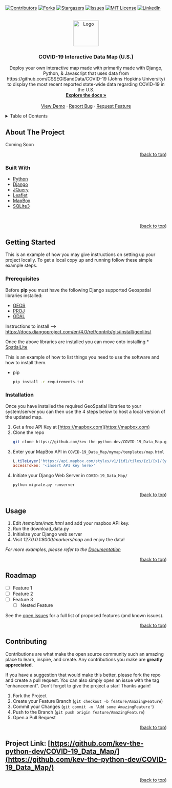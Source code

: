 <div id="top"></div>
<!--
*** Thanks for checking out the Best-README-Template. If you have a suggestion
*** that would make this better, please fork the repo and create a pull request
*** or simply open an issue with the tag "enhancement".
*** Don't forget to give the project a star!
*** Thanks again! Now go create something AMAZING! :D
-->



<!-- PROJECT SHIELDS -->
<!--
*** I'm using markdown "reference style" links for readability.
*** Reference links are enclosed in brackets [ ] instead of parentheses ( ).
*** See the bottom of this document for the declaration of the reference variables
*** for contributors-url, forks-url, etc. This is an optional, concise syntax you may use.
*** https://www.markdownguide.org/basic-syntax/#reference-style-links
-->
[![Contributors][contributors-shield]][contributors-url] 
[![Forks][forks-shield]][forks-url] 
[![Stargazers][stars-shield]][stars-url]
[![Issues][issues-shield]][issues-url]
[![MIT License][license-shield]][license-url]
[![LinkedIn][linkedin-shield]][linkedin-url]



<!-- PROJECT LOGO -->
<br />
<div align="center">
  <a href="https://github.com/kev-the-python-dev/COVID-19_Data_Map">
    <img src="https://i.imgur.com/erOoYPp.png" alt="Logo" height="80">
  </a>

<h3 align="center">COVID-19 Interactive Data Map (U.S.)</h3>

  <p align="center">
    Deploy your own interactive map made with primarily made with Django, Python, & Javascript that uses data from https://github.com/CSSEGISandData/COVID-19 (Johns Hopkins University) to display the most recent reported state-wide data regarding COVID-19 in the U.S. 
    <br />
    <a href="https://github.com/kev-the-python-dev/COVID-19_Data_Map"><strong>Explore the docs »</strong></a>
    <br />
    <br />
    <a href="https://kingcobrapy.pythonanywhere.com/markers/map">View Demo</a>
    ·
    <a href="https://github.com/kev-the-python-dev/COVID-19_Data_Map/issues">Report Bug</a>
    ·
    <a href="https://github.com/kev-the-python-dev/COVID-19_Data_Map/issues">Request Feature</a>
  </p>
</div>

<!-- TABLE OF CONTENTS -->
<details>
  <summary>Table of Contents</summary>
  <ol>
    <li>
      <a href="#about-the-project">About The Project</a>
      <ul>
        <li><a href="#built-with">Built With</a></li>
      </ul>
    </li>
    <li>
      <a href="#getting-started">Getting Started</a>
      <ul>
        <li><a href="#prerequisites">Prerequisites</a></li>
        <li><a href="#installation">Installation</a></li>
      </ul>
    </li>
    <li><a href="#usage">Usage</a></li>
    <li><a href="#roadmap">Roadmap</a></li>
    <li><a href="#contributing">Contributing</a></li>
    <li><a href="#license">License</a></li>
    <li><a href="#contact">Contact</a></li>
    <li><a href="#acknowledgments">Acknowledgments</a></li>
  </ol>
</details>



<!-- ABOUT THE PROJECT -->
## About The Project
<p> Coming Soon </p>
<!-- img src='https://raw.githubusercontent.com/kev-the-python-dev/COVID-19_Data_Map/main/map_marker_data_view.png' -->

<p align="right">(<a href="#top">back to top</a>)</p>



### Built With

* [Python](https://python.org/)
* [Django](https://www.djangoproject.com/)
* [JQuery](https://jquery.com)
* [Leaflet](https://leafletjs.com/)
* [MapBox](https://www.mapbox.com/)
* [SQLite3](https://sqlite.org/index.html)
<br>

<p align="right">(<a href="#top">back to top</a>)</p>



<!-- GETTING STARTED -->
## Getting Started

This is an example of how you may give instructions on setting up your project locally.
To get a local copy up and running follow these simple example steps.

### Prerequisites

Before **pip** you must have the following Django supported Geospatial libraries installed:

* [GEOS](https://docs.djangoproject.com/en/4.0/ref/contrib/gis/geos/)
* [PROJ](https://proj.org/install.html)
* [GDAL](https://docs.djangoproject.com/en/4.0/ref/contrib/gis/gdal/)

Instructions to install --> https://docs.djangoproject.com/en/4.0/ref/contrib/gis/install/geolibs/

Once the above libraries are installed you can move onto installing * [SpatialLite](https://docs.djangoproject.com/en/4.0/ref/contrib/gis/install/spatialite/)


This is an example of how to list things you need to use the software and how to install them.
* pip
  ```sh
  pip install -r requirements.txt
  ```

### Installation

Once you have installed the required GeoSpatial libraries to your system/server you can then use the 4 steps below to host a local version of the updated map. 

1. Get a free API Key at [https://mapbox.com](https://mapbox.com)
2. Clone the repo
   ```sh
   git clone https://github.com/kev-the-python-dev/COVID-19_Data_Map.git
   ```
3. Enter your MapBox API in `COVID-19_Data_Map/mymap/templates/map.html`
   ```js
   L.tileLayer('https://api.mapbox.com/styles/v1/{id}/tiles/{z}/{x}/{y}?access_token={accessToken}', {
   accessToken: '<insert API key here>'
   ```
4. Initiate your Django Web Server in `COVID-19_Data_Map/`
   ```bash
   python migrate.py runserver
   ```

<p align="right">(<a href="#top">back to top</a>)</p>



<!-- USAGE EXAMPLES -->
## Usage

1. Edit _/template/map.html_ and add your mapbox API key.
2. Run the download_data.py
3. Initialize your Django web server
4. Visit _127.0.0.1:8000/markers/map_ and enjoy the data!

_For more examples, please refer to the [Documentation](https://example.com)_

<p align="right">(<a href="#top">back to top</a>)</p>



<!-- ROADMAP -->
## Roadmap

- [ ] Feature 1
- [ ] Feature 2
- [ ] Feature 3
    - [ ] Nested Feature

See the [open issues](https://github.com/kev-the-python-dev/COVID-19_Data_Map/issues) for a full list of proposed features (and known issues).

<p align="right">(<a href="#top">back to top</a>)</p>



<!-- CONTRIBUTING -->
## Contributing

Contributions are what make the open source community such an amazing place to learn, inspire, and create. Any contributions you make are **greatly appreciated**.

If you have a suggestion that would make this better, please fork the repo and create a pull request. You can also simply open an issue with the tag "enhancement".
Don't forget to give the project a star! Thanks again!

1. Fork the Project
2. Create your Feature Branch (`git checkout -b feature/AmazingFeature`)
3. Commit your Changes (`git commit -m 'Add some AmazingFeature'`)
4. Push to the Branch (`git push origin feature/AmazingFeature`)
5. Open a Pull Request

<p align="right">(<a href="#top">back to top</a>)</p>

## Project Link: [https://github.com/kev-the-python-dev/COVID-19_Data_Map/](https://github.com/kev-the-python-dev/COVID-19_Data_Map/)

<p align="right">(<a href="#top">back to top</a>)</p>

<!-- MARKDOWN LINKS & IMAGES -->
<!-- https://www.markdownguide.org/basic-syntax/#reference-style-links -->
[contributors-shield]: https://img.shields.io/github/contributors/kev-the-python-dev/COVID-19_Data_Map.svg?style=for-the-badge
[contributors-url]: https://github.com/kev-the-python-dev/COVID-19_Data_Map/graphs/contributors
[forks-shield]: https://img.shields.io/github/forks/kev-the-python-dev/COVID-19_Data_Map.svg?style=for-the-badge
[forks-url]: https://github.com/kev-the-python-dev/COVID-19_Data_Map/network/members
[stars-shield]: https://img.shields.io/github/stars/kev-the-python-dev/COVID-19_Data_Map?style=for-the-badge
[stars-url]: https://github.com/kev-the-python-dev/COVID-19_Data_Map/stargazers
[issues-shield]: https://img.shields.io/github/issues/kev-the-python-dev/COVID-19_Data_Map.svg?style=for-the-badge
[issues-url]: https://github.com/kev-the-python-dev/COVID-19_Data_Map/issues
[license-shield]: https://img.shields.io/github/license/kev-the-python-dev/COVID-19_Data_Map.svg?style=for-the-badge
[license-url]: https://github.com/kev-the-python-dev/COVID-19_Data_Map/blob/master/LICENSE.txt
[linkedin-shield]: https://img.shields.io/badge/-LinkedIn-black.svg?style=for-the-badge&logo=linkedin&colorB=555
[linkedin-url]: https://www.linkedin.com/in/kev-the-python-dev/
[product-screenshot]: images/screenshot.png 
